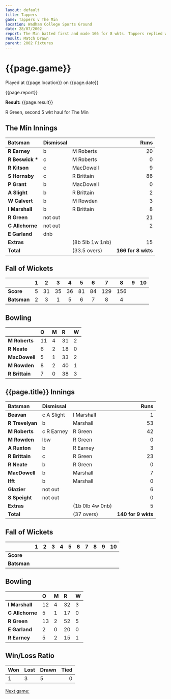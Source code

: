 ```yaml
---
layout: default
title: Tappers
game: Tappers v The Min
location: Wadham College Sports Ground
date: 28/07/2002
report: The Min batted first and made 166 for 8 wkts. Tappers replied with 140 for 9 wkts
result: Match Drawn
parent: 2002 Fixtures
---
```


# {{page.game}}

Played at {{page.location}} on {{page.date}}

{{page.report}}

**Result:** {{page.result}}

R Green, second 5 wkt haul for The Min

## The Min Innings

| Batsman | Dismissal |  | Runs |
|:---|:---|---|---:|
| **R Earney** | b | M Roberts | 20 |
| **R Beswick &#42;** | c | M Roberts | 0 |
| **R Kitson** | c | MacDowell | 9 |
| **S Hornsby** | c | R Brittain | 86 |
| **P Grant** | b | MacDowell | 0 |
| **A Slight** | b | R Brittain | 2 |
| **W Calvert** | b | M Rowden | 3 |
| **I Marshall** | b | R Brittain | 8 |
| **R Green** | not out |  | 21 |
| **C Allchorne** | not out |  | 2 |
| **E Garland** | dnb |  |  |
| **Extras** | | (8b 5lb 1w 1nb) | 15 |
| **Total** | | (33.5 overs) | **166 for 8 wkts** |

## Fall of Wickets

| | 1 | 2 | 3 | 4 | 5 | 6 | 7 | 8 | 9 | 10 |
|---|:---:|:---:|:---:|:---:|:---:|:---:|:---:|:---:|:---:|:---:|
| **Score** | 5 | 31 | 35 | 36 | 81 | 84 | 129 | 156 |  |  |
| **Batsman** | 2 | 3 | 1 | 5 | 6 | 7 | 8 | 4 |  |  |

## Bowling

| | O | M | R | W |
|---|:---|:---|:---|:---|
| **M Roberts** | 11 | 4 | 31 | 2 |
| **R Neate** | 6 | 2 | 18 | 0 |
| **MacDowell** | 5 | 1 | 33 | 2 |
| **M Rowden** | 8 | 2 | 40 | 1 |
| **R Brittain** | 7 | 0 | 38 | 3 |

## {{page.title}} Innings

| Batsman | Dismissal |  | Runs |
|:---|:---|---|---:|
| **Beavan** | c A Slight | I Marshall | 1 |
| **R Trevelyan** | b | Marshall | 53 |
| **M Roberts** | c R Earney | R Green | 42 |
| **M Rowden** | lbw | R Green | 0 |
| **A Ruxton** | b | R Earney | 3 |
| **R Brittain** | c | R Green  | 23 |
| **R Neate** | b | R Green | 0 |
| **MacDowell** | b | Marshall | 7 |
| **Ifft** | b | Marshall | 0 |
| **Glazier** | not out |  | 6 |
| **S Speight** | not out |  | 0 |
| **Extras** | | (1b 0lb 4w 0nb) | 5 |
| **Total** | | (37 overs) | **140 for 9 wkts** |

## Fall of Wickets

| | 1 | 2 | 3 | 4 | 5 | 6 | 7 | 8 | 9 | 10 |
|---|:---:|:---:|:---:|:---:|:---:|:---:|:---:|:---:|:---:|:---:|
| **Score** |  |  |  |  |  |  |  |  |  |  |
| **Batsman** |  |  |  |  |  |  |  |  |  |  |

## Bowling

| | O | M | R | W |
|---|:---|:---|:---|:---|
| **I Marshall** | 12 | 4 | 32 | 3 |
| **C Allchorne** | 5 | 1 | 17 | 0 |
| **R Green** | 13 | 2 | 52 | 5 |
| **E Garland** | 2 | 0 | 20 | 0 |
| **R Earney** | 5 | 2 | 15 | 1 |

## Win/Loss Ratio

| Won | Lost | Drawn | Tied |
|:---|:---|:---|---:|
| 1 | 3 | 5 | 0 |

[Next game:]({{page.next}})